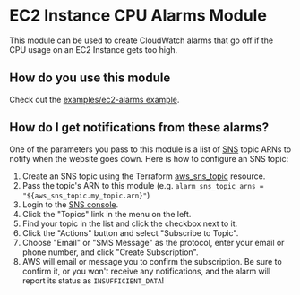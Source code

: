 # EC2 Instance CPU Alarms Module

This module can be used to create CloudWatch alarms that go off if the CPU usage on an EC2 Instance gets too high.

## How do you use this module

Check out the [examples/ec2-alarms example](/examples/ec2-alarms).

## How do I get notifications from these alarms?

One of the parameters you pass to this module is a list of [SNS](https://aws.amazon.com/sns/) topic ARNs to notify when
the website goes down. Here is how to configure an SNS topic:

1. Create an SNS topic using the Terraform [aws_sns_topic](https://www.terraform.io/docs/providers/aws/r/sns_topic.html) resource.
2. Pass the topic's ARN to this module (e.g. `alarm_sns_topic_arns = "${aws_sns_topic.my_topic.arn}"`)
3. Login to the [SNS console](https://console.aws.amazon.com/sns/v2/home).
4. Click the "Topics" link in the menu on the left.
5. Find your topic in the list and click the checkbox next to it.
6. Click the "Actions" button and select "Subscribe to Topic".
7. Choose "Email" or "SMS Message" as the protocol, enter your email or phone number, and click "Create Subscription".
8. AWS will email or message you to confirm the subscription. Be sure to confirm it, or you won't receive any
   notifications, and the alarm will report its status as `INSUFFICIENT_DATA`!


